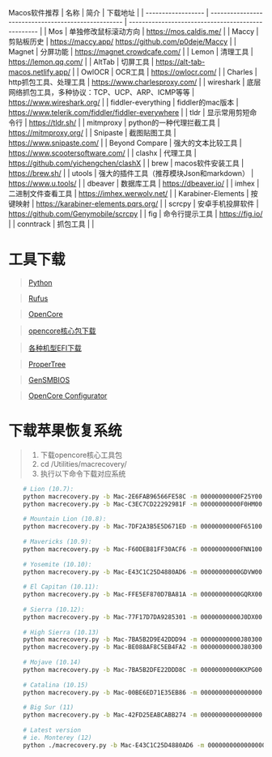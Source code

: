 
Macos软件推荐
| 名称               | 简介                                                | 下载地址                                           |
| ------------------ | --------------------------------------------------- | -------------------------------------------------- |
| Mos                | 单独修改鼠标滚动方向                                | https://mos.caldis.me/                             |
| Maccy              | 剪贴板历史                                          | https://maccy.app/ https://github.com/p0deje/Maccy |
| Magnet             | 分屏功能                                            | https://magnet.crowdcafe.com/                      |
| Lemon              | 清理工具                                            | https://lemon.qq.com/                              |
| AltTab             | 切屏工具                                            | https://alt-tab-macos.netlify.app/                 |
| OwlOCR             | OCR工具                                             | https://owlocr.com/                                |
| Charles            | http抓包工具、处理工具                              | https://www.charlesproxy.com/                      |
| wireshark          | 底层网络抓包工具，多种协议：TCP、UCP、ARP、ICMP等等 | https://www.wireshark.org/                         |
| fiddler-everything | fiddler的mac版本                                    | https://www.telerik.com/fiddler/fiddler-everywhere |
| tldr               | 显示常用剪短命令行                                  | https://tldr.sh/                                   |
| mitmproxy          | python的一种代理拦截工具                            | https://mitmproxy.org/                             |
| Snipaste           | 截图贴图工具                                        | https://www.snipaste.com/                          |
| Beyond Compare     | 强大的文本比较工具                                  | https://www.scootersoftware.com/                   |
| clashx             | 代理工具                                            | https://github.com/yichengchen/clashX              |
| brew               | macos软件安装工具                                   | https://brew.sh/                                   |
| utools             | 强大的插件工具（推荐模块Json和markdown）            | https://www.u.tools/                               |
| dbeaver            | 数据库工具                                          | https://dbeaver.io/                                |
| imhex              | 二进制文件查看工具                                  | https://imhex.werwolv.net/                         |
| Karabiner-Elements | 按键映射                                            | https://karabiner-elements.pqrs.org/               |
| scrcpy             | 安卓手机投屏软件                                    | https://github.com/Genymobile/scrcpy               |
| fig                | 命令行提示工具                                      | https://fig.io/                                    |
| conntrack                | 抓包工具                                      |                                     |



# 工具下载
> [Python](https://www.python.org)

> [Rufus](https://rufus.ie)

> [OpenCore](https://dortania.github.io/OpenCore-Install-Guide)

> [opencore核心包下载](https://github.com/acidanthera/OpenCorePkg/releases)

> [各种机型EFI下载](https://github.com/daliansky/Hackintosh)

> [ProperTree](https://github.com/corpnewt/ProperTree)

> [GenSMBIOS](https://github.com/corpnewt/GenSMBIOS)

> [OpenCore Configurator](https://mackie100projects.altervista.org/opencore-configurator/)

# 下载苹果恢复系统

> 1. 下载opencore核心工具包  
> 2. cd /Utilities/macrecovery/  
> 3. 执行以下命令下载对应系统

```sh
    # Lion (10.7):
    python macrecovery.py -b Mac-2E6FAB96566FE58C -m 00000000000F25Y00 download
    python macrecovery.py -b Mac-C3EC7CD22292981F -m 00000000000F0HM00 download
    
    # Mountain Lion (10.8):
    python macrecovery.py -b Mac-7DF2A3B5E5D671ED -m 00000000000F65100 download
    
    # Mavericks (10.9):
    python macrecovery.py -b Mac-F60DEB81FF30ACF6 -m 00000000000FNN100 download
    
    # Yosemite (10.10):
    python macrecovery.py -b Mac-E43C1C25D4880AD6 -m 00000000000GDVW00 download
    
    # El Capitan (10.11):
    python macrecovery.py -b Mac-FFE5EF870D7BA81A -m 00000000000GQRX00 download
    
    # Sierra (10.12):
    python macrecovery.py -b Mac-77F17D7DA9285301 -m 00000000000J0DX00 download
    
    # High Sierra (10.13)
    python macrecovery.py -b Mac-7BA5B2D9E42DDD94 -m 00000000000J80300 download
    python macrecovery.py -b Mac-BE088AF8C5EB4FA2 -m 00000000000J80300 download
    
    # Mojave (10.14)
    python macrecovery.py -b Mac-7BA5B2DFE22DDD8C -m 00000000000KXPG00 download
    
    # Catalina (10.15)
    python macrecovery.py -b Mac-00BE6ED71E35EB86 -m 00000000000000000 download
    
    # Big Sur (11)
    python macrecovery.py -b Mac-42FD25EABCABB274 -m 00000000000000000 download
    
    # Latest version
    # ie. Monterey (12)
    python ./macrecovery.py -b Mac-E43C1C25D4880AD6 -m 00000000000000000 download
```
